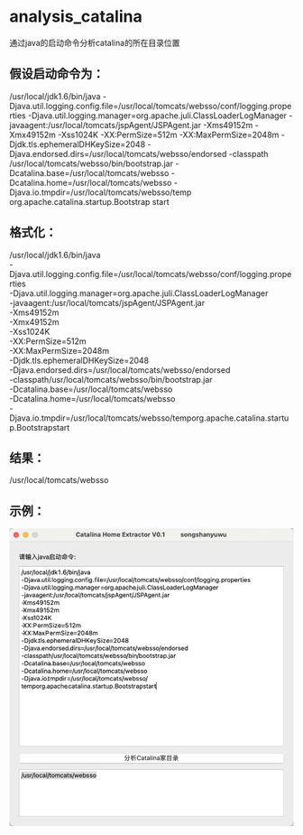 # analysis_catalina
通过java的启动命令分析catalina的所在目录位置

## 假设启动命令为：
/usr/local/jdk1.6/bin/java -Djava.util.logging.config.file=/usr/local/tomcats/websso/conf/logging.properties -Djava.util.logging.manager=org.apache.juli.ClassLoaderLogManager -javaagent:/usr/local/tomcats/jspAgent/JSPAgent.jar -Xms49152m -Xmx49152m -Xss1024K -XX:PermSize=512m -XX:MaxPermSize=2048m -Djdk.tls.ephemeralDHKeySize=2048 -Djava.endorsed.dirs=/usr/local/tomcats/websso/endorsed -classpath /usr/local/tomcats/websso/bin/bootstrap.jar -Dcatalina.base=/usr/local/tomcats/websso -Dcatalina.home=/usr/local/tomcats/websso -Djava.io.tmpdir=/usr/local/tomcats/websso/temp org.apache.catalina.startup.Bootstrap start


## 格式化：
/usr/local/jdk1.6/bin/java<br>
-Djava.util.logging.config.file=/usr/local/tomcats/websso/conf/logging.properties<br>
-Djava.util.logging.manager=org.apache.juli.ClassLoaderLogManager<br>
-javaagent:/usr/local/tomcats/jspAgent/JSPAgent.jar<br>
-Xms49152m<br>
-Xmx49152m<br>
-Xss1024K<br>
-XX:PermSize=512m<br>
-XX:MaxPermSize=2048m<br>
-Djdk.tls.ephemeralDHKeySize=2048<br>
-Djava.endorsed.dirs=/usr/local/tomcats/websso/endorsed<br>
-classpath/usr/local/tomcats/websso/bin/bootstrap.jar<br>
-Dcatalina.base=/usr/local/tomcats/websso<br>
-Dcatalina.home=/usr/local/tomcats/websso<br>
-Djava.io.tmpdir=/usr/local/tomcats/websso/temporg.apache.catalina.startup.Bootstrapstart<br>




## 结果：
/usr/local/tomcats/websso



## 示例：

![示例图片](picture1.png)

